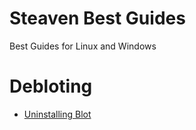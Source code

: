 # Steaven Best Guides
Best Guides for Linux and Windows


# Debloting

- [Uninstalling Blot](https://github.com/SteavenGamerYT/steaven-best-guides/tree/main/Windows/Debloting/Uninstallers)